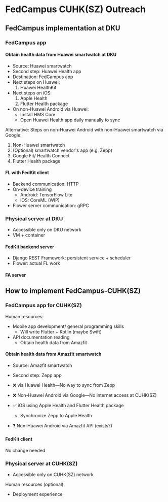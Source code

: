 # FedCampus CUHK(SZ) Outreach

## FedCampus implementation at DKU

### FedCampus app

#### Obtain health data from Huawei smartwatch at DKU

- Source: Huawei smartwatch
- Second step: Huawei Health app
- Destination: FedCampus app
- Next steps on Huawei:
    1. Huawei HealthKit
- Next steps on iOS:
    1. Apple Health
    1. Flutter Health package
- On non-Huawei Android via Huawei:
    - Install HMS Core
    - Open Huawei Health app daily manually to sync

Alternative: Steps on non-Huawei Android with non-Huawei smartwatch via Google:

1. Non-Huawei smartwatch
1. (Optional) smartwatch vendor's app (e.g. Zepp)
1. Google Fit/ Health Connect
1. Flutter Health package

#### FL with FedKit client

- Backend communication: HTTP
- On-device training
    - Android: TensorFlow Lite
    - iOS: CoreML (WIP)
- Flower server communication: gRPC

### Physical server at DKU

- Accessible only on DKU network
- VM + container

#### FedKit backend server

- Django REST Framework: persistent service + scheduler
- Flower: actual FL work

#### FA server

## How to implement FedCampus-CUHK(SZ)

### FedCampus app for CUHK(SZ)

Human resources:

- Mobile app development/ general programming skills
    - Will write Flutter + Kotlin (maybe Swift)
- API documentation reading
    - Obtain health data from Amazfit

#### Obtain health data from Amazfit smartwatch

- Source: Amazfit smartwatch
- Second step: Zepp app

- ❌ via Huawei Health—No way to sync from Zepp
- ❌ Non-Huawei Android via Google—No internet access at CUHK(SZ)
- ✅ iOS using Apple Health and Flutter Health package
    - Synchronize Zepp to Apple Health
- ❓ Non-Huawei Android via Amazfit API (exists?)

#### FedKit client

No change needed

### Physical server at CUHK(SZ)

- Accessible only on CUHK(SZ) network

Human resources (optional):

- Deployment experience
